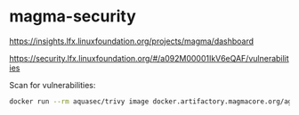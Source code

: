 # magma-security

https://insights.lfx.linuxfoundation.org/projects/magma/dashboard

https://security.lfx.linuxfoundation.org/#/a092M00001IkV6eQAF/vulnerabilities

Scan for vulnerabilities:
```bash
docker run --rm aquasec/trivy image docker.artifactory.magmacore.org/agw_gateway_c:1.8.0
```
